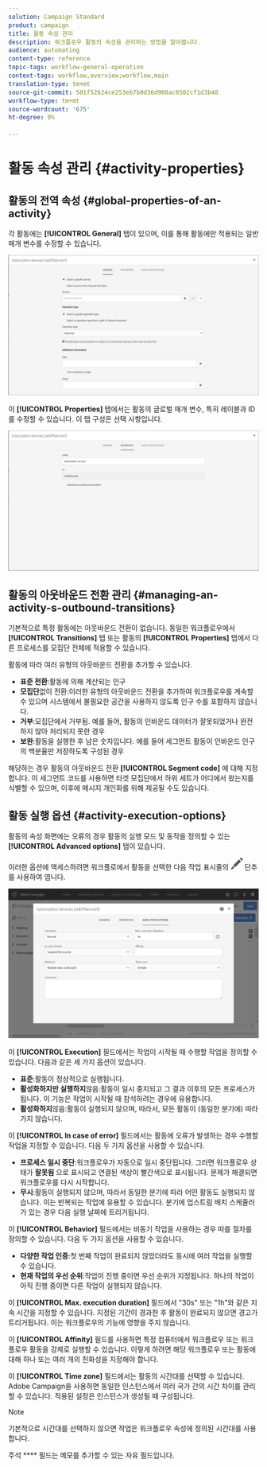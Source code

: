 ```yaml
---
solution: Campaign Standard
product: campaign
title: 활동 속성 관리
description: 워크플로우 활동의 속성을 관리하는 방법을 알아봅니다.
audience: automating
content-type: reference
topic-tags: workflow-general-operation
context-tags: workflow,overview;workflow,main
translation-type: tm+mt
source-git-commit: 501f52624ce253eb7b0d36d908ac8502cf1d3b48
workflow-type: tm+mt
source-wordcount: '675'
ht-degree: 0%

---
```



# 활동 속성 관리 {#activity-properties}

## 활동의 전역 속성 {#global-properties-of-an-activity}

각 활동에는 **[!UICONTROL General]** 탭이 있으며, 이를 통해 활동에만 적용되는 일반 매개 변수를 수정할 수 있습니다.

![](assets/activity-properties.png)

이 **[!UICONTROL Properties]** 탭에서는 활동의 글로벌 매개 변수, 특히 레이블과 ID를 수정할 수 있습니다. 이 탭 구성은 선택 사항입니다.

![](assets/activity-properties2.png)

## 활동의 아웃바운드 전환 관리 {#managing-an-activity-s-outbound-transitions}

기본적으로 특정 활동에는 아웃바운드 전환이 없습니다. 동일한 워크플로우에서 **[!UICONTROL Transitions]** 탭 또는 활동의 **[!UICONTROL Properties]** 탭에서 다른 프로세스를 모집단 전체에 적용할 수 있습니다.

활동에 따라 여러 유형의 아웃바운드 전환을 추가할 수 있습니다.

* **표준 전환**:활동에 의해 계산되는 인구
* **모집단**&#x200B;없이 전환:이러한 유형의 아웃바운드 전환을 추가하여 워크플로우를 계속할 수 있으며 시스템에서 불필요한 공간을 사용하지 않도록 인구 수를 포함하지 않습니다.
* **거부**:모집단에서 거부됨. 예를 들어, 활동의 인바운드 데이터가 잘못되었거나 완전하지 않아 처리되지 못한 경우
* **보완**:활동을 실행한 후 남은 숫자입니다. 예를 들어 세그먼트 활동이 인바운드 인구의 백분율만 저장하도록 구성된 경우

해당하는 경우 활동의 아웃바운드 전환 **[!UICONTROL Segment code]** 에 대해 지정합니다. 이 세그먼트 코드를 사용하면 타겟 모집단에서 하위 세트가 어디에서 왔는지를 식별할 수 있으며, 이후에 메시지 개인화를 위해 제공될 수도 있습니다.

## 활동 실행 옵션 {#activity-execution-options}

활동의 속성 화면에는 오류의 경우 활동의 실행 모드 및 동작을 정의할 수 있는 **[!UICONTROL Advanced options]** 탭이 있습니다.

이러한 옵션에 액세스하려면 워크플로에서 활동을 선택한 다음 작업 표시줄의 ![](assets/edit_darkgrey-24px.png) 단추를 사용하여 엽니다.

![](assets/wkf_advanced_parameters.png)

이 **[!UICONTROL Execution]** 필드에서는 작업이 시작될 때 수행할 작업을 정의할 수 있습니다. 다음과 같은 세 가지 옵션이 있습니다.

* **표준**:활동이 정상적으로 실행됩니다.
* **활성화하지만 실행하지**&#x200B;않음:활동이 일시 중지되고 그 결과 이후의 모든 프로세스가 됩니다. 이 기능은 작업이 시작될 때 참석하려는 경우에 유용합니다.
* **활성화하지**&#x200B;않음:활동이 실행되지 않으며, 따라서, 모든 활동이 (동일한 분기에) 따라가지 않습니다.

이 **[!UICONTROL In case of error]** 필드에서는 활동에 오류가 발생하는 경우 수행할 작업을 지정할 수 있습니다. 다음 두 가지 옵션을 사용할 수 있습니다.

* **프로세스 일시 중단**:워크플로우가 자동으로 일시 중단됩니다. 그러면 워크플로우 상태가 **잘못됨** 으로 표시되고 연결된 색상이 빨간색으로 표시됩니다. 문제가 해결되면 워크플로우를 다시 시작합니다.
* **무시**:활동이 실행되지 않으며, 따라서 동일한 분기에 따라 어떤 활동도 실행되지 않습니다. 이는 반복되는 작업에 유용할 수 있습니다. 분기에 업스트림 배치 스케줄러가 있는 경우 다음 실행 날짜에 트리거됩니다.

이 **[!UICONTROL Behavior]** 필드에서는 비동기 작업을 사용하는 경우 따를 절차를 정의할 수 있습니다. 다음 두 가지 옵션을 사용할 수 있습니다.

* **다양한 작업 인증**:첫 번째 작업이 완료되지 않았더라도 동시에 여러 작업을 실행할 수 있습니다.
* **현재 작업의 우선 순위**:작업이 진행 중이면 우선 순위가 지정됩니다. 하나의 작업이 아직 진행 중이면 다른 작업이 실행되지 않습니다.

이 **[!UICONTROL Max. execution duration]** 필드에서 &quot;30s&quot; 또는 &quot;1h&quot;와 같은 지속 시간을 지정할 수 있습니다. 지정된 기간이 경과한 후 활동이 완료되지 않으면 경고가 트리거됩니다. 이는 워크플로우의 기능에 영향을 주지 않습니다.

이 **[!UICONTROL Affinity]** 필드를 사용하면 특정 컴퓨터에서 워크플로우 또는 워크플로우 활동을 강제로 실행할 수 있습니다. 이렇게 하려면 해당 워크플로우 또는 활동에 대해 하나 또는 여러 개의 친화성을 지정해야 합니다.

이 **[!UICONTROL Time zone]** 필드에서는 활동의 시간대를 선택할 수 있습니다. Adobe Campaign을 사용하면 동일한 인스턴스에서 여러 국가 간의 시간 차이를 관리할 수 있습니다. 적용된 설정은 인스턴스가 생성될 때 구성됩니다.

>[!NOTE]
>
>기본적으로 시간대를 선택하지 않으면 작업은 워크플로우 속성에 정의된 시간대를 사용합니다.

주석 **** 필드는 메모를 추가할 수 있는 자유 필드입니다.
